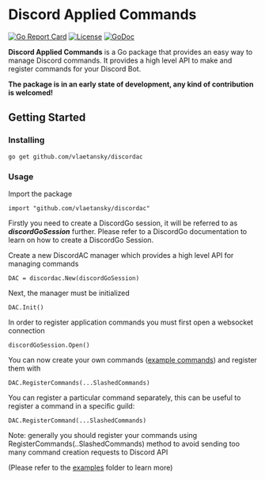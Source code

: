 # Discord Applied Commands
[![Go Report Card](https://goreportcard.com/badge/github.com/vlaetansky/discordac)](https://goreportcard.com/report/github.com/vlaetansky/discordac)
[![License](https://img.shields.io/badge/License-BSD_3--Clause-blue.svg)](https://opensource.org/licenses/BSD-3-Clause)
[![GoDoc](https://godoc.org/github.com/vlaetansky/discordac?status.svg)](https://godoc.org/github.com/vlaetansky/discordac) 

**Discord Applied Commands** is a Go package that provides an easy way to manage Discord commands.
It provides a high level API to make and register commands for your Discord Bot.

**The package is in an early state of development, any kind of contribution is welcomed!**

## Getting Started
### Installing
`go get github.com/vlaetansky/discordac`

### Usage
Import the package

`import "github.com/vlaetansky/discordac"`

Firstly you need to create a DiscordGo session, it will be referred to as _**discordGoSession**_ further.
Please refer to a DiscordGo documentation to learn on how to create a DiscordGo Session.

Create a new DiscordAC manager which provides a high level API for managing commands

`DAC = discordac.New(discordGoSession)`

Next, the manager must be initialized 

`DAC.Init()`

In order to register application commands you must first open a websocket connection

`discordGoSession.Open()`

You can now create your own commands ([example commands](https://github.com/vlaetansky/discordac/tree/master/examples/dslash/internals/commands)) and register them with

`DAC.RegisterCommands(...SlashedCommands)`

You can register a particular command separately, this can be useful to register a command in a specific guild:

`DAC.RegisterCommand(...SlashedCommands)`

Note: generally you should register your commands using RegisterCommands(..SlashedCommands) method to avoid sending too many command creation requests to Discord API

(Please refer to the [examples](https://github.com/vlaetansky/discordac/tree/master/examples) folder to learn more)
